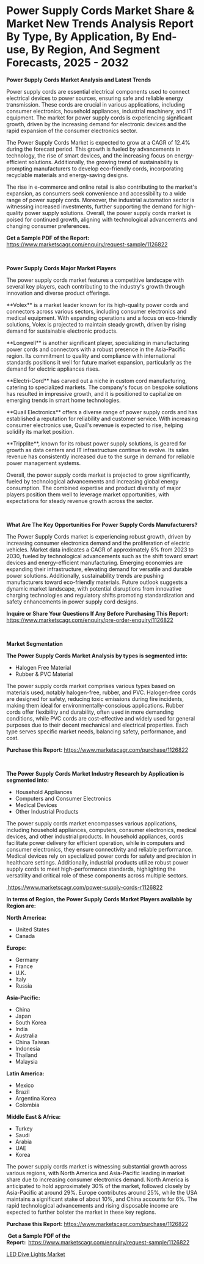<p><h1>Power Supply Cords Market Share & Market New Trends Analysis Report By Type, By Application, By End-use, By Region, And Segment Forecasts, 2025 - 2032</h1></p><p><strong>Power Supply Cords Market Analysis and Latest Trends</strong></p>
<p><p>Power supply cords are essential electrical components used to connect electrical devices to power sources, ensuring safe and reliable energy transmission. These cords are crucial in various applications, including consumer electronics, household appliances, industrial machinery, and IT equipment. The market for power supply cords is experiencing significant growth, driven by the increasing demand for electronic devices and the rapid expansion of the consumer electronics sector.</p><p>The Power Supply Cords Market is expected to grow at a CAGR of 12.4% during the forecast period. This growth is fueled by advancements in technology, the rise of smart devices, and the increasing focus on energy-efficient solutions. Additionally, the growing trend of sustainability is prompting manufacturers to develop eco-friendly cords, incorporating recyclable materials and energy-saving designs. </p><p>The rise in e-commerce and online retail is also contributing to the market's expansion, as consumers seek convenience and accessibility to a wide range of power supply cords. Moreover, the industrial automation sector is witnessing increased investments, further supporting the demand for high-quality power supply solutions. Overall, the power supply cords market is poised for continued growth, aligning with technological advancements and changing consumer preferences.</p></p>
<p><strong>Get a Sample PDF of the Report:&nbsp;</strong> <a href="https://www.marketscagr.com/enquiry/request-sample/1126822?utm_campaign=2650&utm_medium=2&utm_source=Github&utm_content=ia&utm_term=06042025&utm_id=power-supply-cords">https://www.marketscagr.com/enquiry/request-sample/1126822</a></p>
<p>&nbsp;</p>
<p><strong>Power Supply Cords Major Market Players</strong></p>
<p><p>The power supply cords market features a competitive landscape with several key players, each contributing to the industry's growth through innovation and diverse product offerings. </p><p>**Volex** is a market leader known for its high-quality power cords and connectors across various sectors, including consumer electronics and medical equipment. With expanding operations and a focus on eco-friendly solutions, Volex is projected to maintain steady growth, driven by rising demand for sustainable electronic products.</p><p>**Longwell** is another significant player, specializing in manufacturing power cords and connectors with a robust presence in the Asia-Pacific region. Its commitment to quality and compliance with international standards positions it well for future market expansion, particularly as the demand for electric appliances rises.</p><p>**Electri-Cord** has carved out a niche in custom cord manufacturing, catering to specialized markets. The company's focus on bespoke solutions has resulted in impressive growth, and it is positioned to capitalize on emerging trends in smart home technologies.</p><p>**Quail Electronics** offers a diverse range of power supply cords and has established a reputation for reliability and customer service. With increasing consumer electronics use, Quail's revenue is expected to rise, helping solidify its market position.</p><p>**Tripplite**, known for its robust power supply solutions, is geared for growth as data centers and IT infrastructure continue to evolve. Its sales revenue has consistently increased due to the surge in demand for reliable power management systems.</p><p>Overall, the power supply cords market is projected to grow significantly, fueled by technological advancements and increasing global energy consumption. The combined expertise and product diversity of major players position them well to leverage market opportunities, with expectations for steady revenue growth across the sector.</p></p>
<p>&nbsp;</p>
<p><strong>What Are The Key Opportunities For Power Supply Cords Manufacturers?</strong></p>
<p><p>The Power Supply Cords market is experiencing robust growth, driven by increasing consumer electronics demand and the proliferation of electric vehicles. Market data indicates a CAGR of approximately 6% from 2023 to 2030, fueled by technological advancements such as the shift toward smart devices and energy-efficient manufacturing. Emerging economies are expanding their infrastructure, elevating demand for versatile and durable power solutions. Additionally, sustainability trends are pushing manufacturers toward eco-friendly materials. Future outlook suggests a dynamic market landscape, with potential disruptions from innovative charging technologies and regulatory shifts promoting standardization and safety enhancements in power supply cord designs.</p></p>
<p><strong>Inquire or Share Your Questions If Any Before Purchasing This Report:</strong> <a href="https://www.marketscagr.com/enquiry/pre-order-enquiry/1126822?utm_campaign=2650&utm_medium=2&utm_source=Github&utm_content=ia&utm_term=06042025&utm_id=power-supply-cords">https://www.marketscagr.com/enquiry/pre-order-enquiry/1126822</a></p>
<p>&nbsp;</p>
<p><strong>Market Segmentation</strong></p>
<p><strong>The Power Supply Cords Market Analysis by types is segmented into:</strong></p>
<p><ul><li>Halogen Free Material</li><li>Rubber & PVC Material</li></ul></p>
<p><p>The power supply cords market comprises various types based on materials used, notably halogen-free, rubber, and PVC. Halogen-free cords are designed for safety, reducing toxic emissions during fire incidents, making them ideal for environmentally-conscious applications. Rubber cords offer flexibility and durability, often used in more demanding conditions, while PVC cords are cost-effective and widely used for general purposes due to their decent mechanical and electrical properties. Each type serves specific market needs, balancing safety, performance, and cost.</p></p>
<p><strong>Purchase this Report:&nbsp;</strong><a href="https://www.marketscagr.com/purchase/1126822?utm_campaign=2650&utm_medium=2&utm_source=Github&utm_content=ia&utm_term=06042025&utm_id=power-supply-cords">https://www.marketscagr.com/purchase/1126822</a></p>
<p>&nbsp;</p>
<p><strong>The Power Supply Cords Market Industry Research by Application is segmented into:</strong></p>
<p><ul><li>Household Appliances</li><li>Computers and Consumer Electronics</li><li>Medical Devices</li><li>Other Industrial Products</li></ul></p>
<p><p>The power supply cords market encompasses various applications, including household appliances, computers, consumer electronics, medical devices, and other industrial products. In household appliances, cords facilitate power delivery for efficient operation, while in computers and consumer electronics, they ensure connectivity and reliable performance. Medical devices rely on specialized power cords for safety and precision in healthcare settings. Additionally, industrial products utilize robust power supply cords to meet high-performance standards, highlighting the versatility and critical role of these components across multiple sectors.</p></p>
<p><a href="https://www.marketscagr.com/power-supply-cords-r1126822?utm_campaign=2650&utm_medium=2&utm_source=Github&utm_content=ia&utm_term=06042025&utm_id=power-supply-cords">&nbsp;https://www.marketscagr.com/power-supply-cords-r1126822</a></p>
<p><strong>In terms of Region, the Power Supply Cords Market Players available by Region are:</strong></p>
<p>
    <p> <strong> North America: </strong>
        <ul>
            <li>United States</li>
            <li>Canada</li>
        </ul>
        </p> 
    <p> <strong> Europe: </strong>
        <ul>
            <li>Germany</li>
            <li>France</li>
            <li>U.K.</li>
            <li>Italy</li>
            <li>Russia</li>
        </ul>
        </p> 
    <p> <strong> Asia-Pacific: </strong>
        <ul>
            <li>China</li>
            <li>Japan</li>
            <li>South Korea</li>
            <li>India</li>
            <li>Australia</li>
            <li>China Taiwan</li>
            <li>Indonesia</li>
            <li>Thailand</li>
            <li>Malaysia</li>
        </ul>
        </p> 
    <p> <strong> Latin America: </strong>
        <ul>
            <li>Mexico</li>
            <li>Brazil</li>
            <li>Argentina Korea</li>
            <li>Colombia</li>
        </ul>
        </p> 
    <p> <strong> Middle East & Africa: </strong>
        <ul>
            <li>Turkey</li>
            <li>Saudi</li>
            <li>Arabia</li>
            <li>UAE</li>
            <li>Korea</li>
        </ul>
    </p>
    </p>
<p><p>The power supply cords market is witnessing substantial growth across various regions, with North America and Asia-Pacific leading in market share due to increasing consumer electronics demand. North America is anticipated to hold approximately 30% of the market, followed closely by Asia-Pacific at around 29%. Europe contributes around 25%, while the USA maintains a significant stake of about 10%, and China accounts for 6%. The rapid technological advancements and rising disposable income are expected to further bolster the market in these key regions.</p></p>
<p><strong>Purchase this Report: </strong><a href="https://www.marketscagr.com/purchase/1126822?utm_campaign=2650&utm_medium=2&utm_source=Github&utm_content=ia&utm_term=06042025&utm_id=power-supply-cords">https://www.marketscagr.com/purchase/1126822</a></p>
<p>&nbsp;<strong>Get a Sample PDF of the Report:&nbsp;&nbsp;</strong><a href="https://www.marketscagr.com/enquiry/request-sample/1126822?utm_campaign=2650&utm_medium=2&utm_source=Github&utm_content=ia&utm_term=06042025&utm_id=power-supply-cords">https://www.marketscagr.com/enquiry/request-sample/1126822</a></p>
<p><strong></strong></p>
<p><p><a href="https://github.com/ravenecashe/Market-Research-Report-List-1/blob/main/led-dive-lights-market.md?utm_campaign=2650&utm_medium=2&utm_source=Github&utm_content=ia&utm_term=06042025&utm_id=power-supply-cords">LED Dive Lights Market</a></p></p>